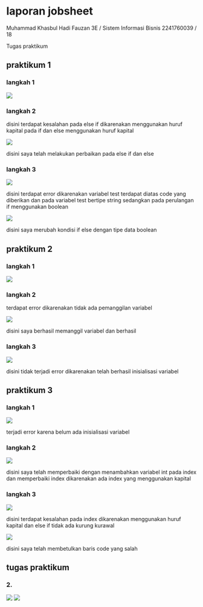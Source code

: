# laporan jobsheet #
Muhammad Khasbul Hadi Fauzan
3E / Sistem Informasi Bisnis
2241760039 / 18

Tugas praktikum

## praktikum 1 

### langkah 1


<img src='1.png'>

### langkah 2

disini terdapat kesalahan pada else if dikarenakan menggunakan huruf kapital pada if dan else menggunakan huruf kapital

<img src='2.png'>

disini saya telah melakukan perbaikan pada else if dan else

### langkah 3

<img src='4.png'>

disini terdapat error dikarenakan variabel test terdapat diatas code yang diberikan dan pada variabel test bertipe string sedangkan pada perulangan if menggunakan boolean

<img src='5.png'>

disini saya merubah kondisi if else dengan tipe data boolean

## praktikum 2

### langkah 1

<img src='3.png'>

### langkah 2

terdapat error dikarenakan tidak ada pemanggilan variabel

<img src='6.png'>

disini saya berhasil memanggil variabel dan berhasil

### langkah 3

<img src='7.png'>

disini tidak terjadi error dikarenakan telah berhasil inisialisasi variabel

## praktikum 3

### langkah 1

<img src='8.png'>

terjadi error karena belum ada inisialisasi variabel 

### langkah 2

<img src='9.png'>

disini saya telah memperbaiki  dengan menambahkan variabel int pada index dan memperbaiki index dikarenakan ada index yang menggunakan kapital

### langkah 3

<img src='10.png'>

disini terdapat kesalahan pada index dikarenakan menggunakan huruf kapital dan else if tidak ada kurung kurawal

<img src='11.png'>

disini saya telah membetulkan baris code yang salah

## tugas praktikum 

### 2.  

<img src='12.png'>

<img src='13.png'>